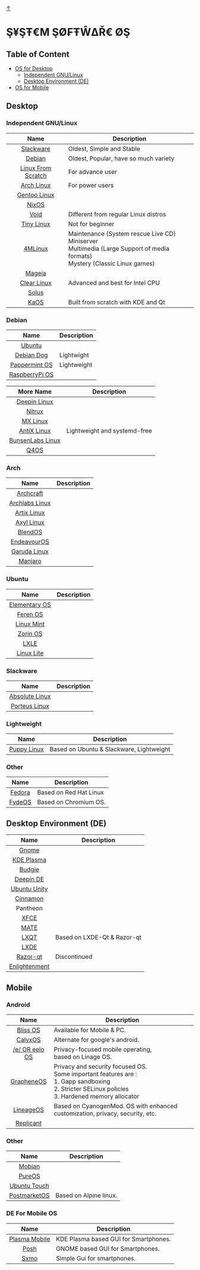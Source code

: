 <head>
	<meta charset="utf-8">
	<meta name="viewport" content="width=device-width, initial-scale=1">
	<link rel="icon" type="image/icon" href="favicon.png">
	<link rel="stylesheet" type="text/css" href="style.css">
	<a name="top"></a>
	<a class="top-link hide" href="#top">↑</a>
</head>
	
# Ş¥ŞŦ€Μ ŞØ₣ŦŴΔŘ€ ØŞ

## Table of Content

* [OS for Desktop](#desktop)
	* [Independent GNU/Linux](#independent-gnulinux)
	* [Desktop Environment (DE)](#desktop-environment-de)
* [OS for Mobile](#mobile)


## Desktop

### Independent GNU/Linux

| Name | Description |
| :---: | --- |
| [Slackware](http://www.slackware.com) | Oldest, Simple and Stable |
| [Debian](https://www.debian.org) | Oldest, Popular, have so much variety |
| [Linux From Scratch](https://www.linuxfromscratch.org) | For advance user |
| [Arch Linux](https://archlinux.org) | For power users |
| [Gentoo Linux](https://www.gentoo.org) ||
| [NixOS](https://nixos.org) ||
| [Void](https://voidlinux.org) | Different from regular Linux distros |
| [Tiny Linux](http://www.tinycorelinux.net) | Not for beginner |
| [4MLinux](https://4mlinux.com) | Maintenance (System rescue Live CD)<br>Miniserver<br>Multimedia (Large Support of media formats)<br>Mystery (Classic Linux games) |
| [Mageia](https://www.mageia.org/en) ||
| [Clear Linux](https://www.clearlinux.org) | Advanced and best for Intel CPU |
| [Solus](https://getsol.us) ||
| [KaOS](https://kaosx.us) | Built from scratch with KDE and Qt |

### Debian

| Name | Description |
| :---: | --- |
| [Ubuntu](https://ubuntu.com/download) | |
| [Debian Dog](https://debiandog.github.io/doglinux) | Lightwight |
| [Pappermint OS](https://peppermintos.com) | Lightweight |
| [RaspberryPi OS](https://www.raspberrypi.com/software) | |

| More Name | Description |
| :---: | --- |
| [Deepin Linux](https://www.deepin.org) | |
| [Nitrux](https://nxos.org) | |
| [MX Linux](https://mxlinux.org) | |
| [AntiX Linux](https://antixlinux.com) | Lightweight and systemd-free |
| [BunsenLabs Linux](https://www.bunsenlabs.org) | |
| [Q4OS](https://q4os.org) | |

### Arch

| Name  | Description |
| :---: | --- |
| [Archcraft](https://archcraft.io) | |
| [Archlabs Linux](https://archlabslinux.com) | |
| [Artix Linux](https://artixlinux.org) | |
| [Axyl Linux](https://axyl-os.github.io) | |
| [BlendOS](https://blendos.co) | |
| [EndeavourOS](https://endeavouros.com) | |
| [Garuda Linux](https://garudalinux.org) | |
| [Manjaro](https://manjaro.org) | |

### Ubuntu

| Name  | Description |
| :---: | --- |
| [Elementary OS](https://elementary.io) | |
| [Feren OS](https://ferenos.weebly.com) | |
| [Linux Mint](https://www.linuxmint.com) | |
| [Zorin OS](https://zorin.com) | |
| [LXLE](https://www.lxle.net) | |
| [Linux Lite](https://www.linuxliteos.com) | |

### Slackware

| Name  | Description |
| :---: | --- |
| [Absolute Linux](https://www.absolutelinux.org) | |
| [Porteus Linux](http://www.porteus.org) | |

### Lightweight
| Name  | Description |
| :---: | --- |
| [Puppy Linux](https://puppylinux-woof-ce.github.io) | Based on Ubuntu & Slackware, Lightweight |

### Other
| Name  | Description |
| :---: | --- |
| [Fedora](https://getfedora.org) | Based on Red Hat Linux |
| [FydeOS](https://fydeos.io) | Based on Chromium OS. |


## Desktop Environment (DE)

| Name  | Description |
| :---: | --- |
| [Gnome](https://www.gnome.org) | |
| [KDE Plasma](https://kde.org) | |
| [Budgie](https://buddiesofbudgie.org) | |
| [Deepin DE](https://www.deepin.org/en/dde) | |
| [Ubuntu Unity](https://ubuntuunity.org) | |
| [Cinnamon](https://projects.linuxmint.com/cinnamon) | |
| Pantheon | |
| [XFCE](https://www.xfce.org) | |
| [MATE](https://mate-desktop.org) | |
| [LXQT](https://lxqt-project.org) | Based on LXDE-Qt & Razor-qt |
| [LXDE](https://www.lxde.org) |
| [Razor-qt](https://en.wikipedia.org/wiki/Razor-qt) | Discontinued |
| [Enlightenment](https://www.enlightenment.org) | |

## Mobile

### Android

| Name  | Description |
| :---: | --- |
| [Bliss OS](https://blissroms.org) | Available for Mobile & PC. |
| [CalyxOS](https://calyxos.org) | Alternate for google's android. |
| [/e/ OR eelo OS](https://e.foundation) | Privacy-focused mobile operating,<br>based on Linage OS. |
| [GrapheneOS](https://grapheneos.org) | Privacy and security focused OS.<br>Some important features are :<br>1. Gapp sandboxing<br>2. Stricter SELinux policies<br>3. Hardened memory allocator |
| [LineageOS](https://lineageos.org) | Based on CyanogenMod. OS with enhanced customization, privacy, security, etc. |
| [Replicant](https://replicant.us) | |

### Other

| Name  | Description |
| :---: | --- |
| [Mobian](https://mobian-project.org) | |
| [PureOS](https://pureos.net) | |
| [Ubuntu Touch](https://ubports.com) | |
| [PostmarketOS](https://www.postmarketos.org) | Based on Alpine linux. |

### DE For Mobile OS

| Name  | Description |
| :---: | --- |
| [Plasma Mobile](https://plasma-mobile.org) | KDE Plasma based GUI for Smartphones. |
| [Posh](https://phosh.mobi)  | GNOME based GUI for Smartphones. |
| [Sxmo](https://sxmo.org)  | Simple Gui for smartphones. |
